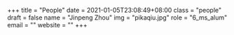 +++
title = "People"
date = 2021-01-05T23:08:49+08:00
class = "people"
draft = false
name = "Jinpeng Zhou"
img = "pikaqiu.jpg"
role = "6_ms_alum"
email = ""
website = ""
+++